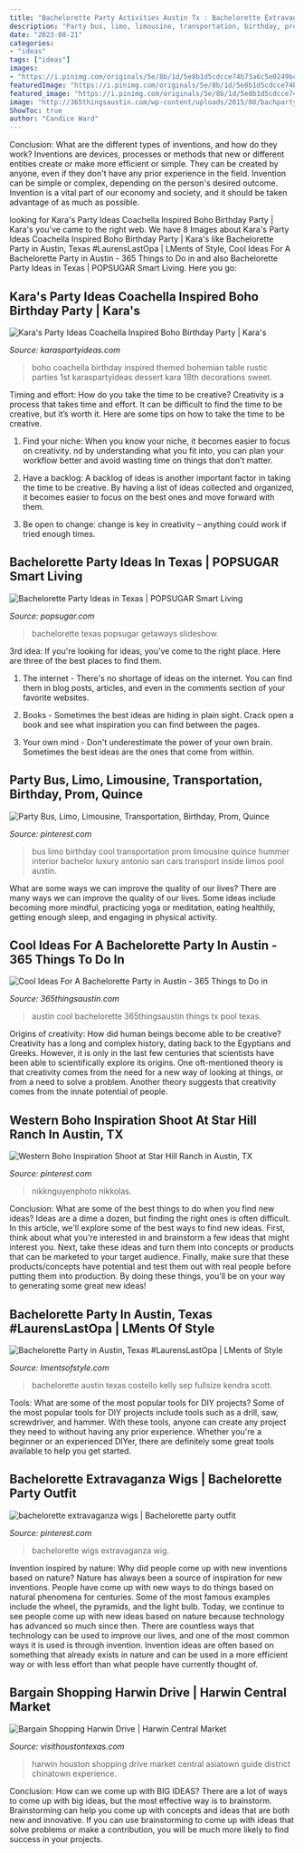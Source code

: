 ```yaml
---
title: "Bachelorette Party Activities Austin Tx : Bachelorette Extravaganza Wigs"
description: "Party bus, limo, limousine, transportation, birthday, prom, quince"
date: "2023-08-21"
categories:
- "ideas"
tags: ["ideas"]
images:
- "https://i.pinimg.com/originals/5e/8b/1d/5e8b1d5cdcce74b73a6c5e0249bc6d40.jpg"
featuredImage: "https://i.pinimg.com/originals/5e/8b/1d/5e8b1d5cdcce74b73a6c5e0249bc6d40.jpg"
featured_image: "https://i.pinimg.com/originals/5e/8b/1d/5e8b1d5cdcce74b73a6c5e0249bc6d40.jpg"
image: "http://365thingsaustin.com/wp-content/uploads/2015/08/bachparty2.png"
ShowToc: true
author: "Candice Ward"
---
```



Conclusion: What are the different types of inventions, and how do they work?
Inventions are devices, processes or methods that new or different entities create or make more efficient or simple. They can be created by anyone, even if they don't have any prior experience in the field. Invention can be simple or complex, depending on the person's desired outcome. Invention is a vital part of our economy and society, and it should be taken advantage of as much as possible.

	

		
looking for Kara&#039;s Party Ideas Coachella Inspired Boho Birthday Party | Kara&#039;s you've came to the right web. We have 8 Images about Kara&#039;s Party Ideas Coachella Inspired Boho Birthday Party | Kara&#039;s like Bachelorette Party in Austin, Texas #LaurensLastOpa | LMents of Style, Cool Ideas For A Bachelorette Party in Austin - 365 Things to Do in and also Bachelorette Party Ideas in Texas | POPSUGAR Smart Living. Here you go:
		
    
## Kara&#039;s Party Ideas Coachella Inspired Boho Birthday Party | Kara&#039;s

<img loading=lazy src="https://karaspartyideas.com/wp-content/uploads/2018/02/Coachella-Inspired-Boho-Birthday-Party-via-Karas-Party-Ideas-KarasPartyIdeas.com13.jpeg" onerror="this.onerror=null;this.src='https://tse3.mm.bing.net/th?id=OIP.ep3M4cAEOHR1y-lQnqDUaAHaLH&amp;pid=15.1';" alt="Kara&#039;s Party Ideas Coachella Inspired Boho Birthday Party | Kara&#039;s">

_Source: karaspartyideas.com_

>boho coachella birthday inspired themed bohemian table rustic parties 1st karaspartyideas dessert kara 18th decorations sweet. 

	

Timing and effort: How do you take the time to be creative?
Creativity is a process that takes time and effort. It can be difficult to find the time to be creative, but it’s worth it. Here are some tips on how to take the time to be creative.
1. Find your niche: When you know your niche, it becomes easier to focus on creativity. nd by understanding what you fit into, you can plan your workflow better and avoid wasting time on things that don’t matter.

2. Have a backlog: A backlog of ideas is another important factor in taking the time to be creative. By having a list of ideas collected and organized, it becomes easier to focus on the best ones and move forward with them.

3. Be open to change: change is key in creativity – anything could work if tried enough times.

    
## Bachelorette Party Ideas In Texas | POPSUGAR Smart Living

<img loading=lazy src="https://media1.popsugar-assets.com/files/thumbor/Y5NrdOLu34Nk9SkTvchfNgRPhVU/fit-in/1024x1024/filters:format_auto-!!-:strip_icc-!!-/2015/08/19/912/n/1922441/1c383f8b_edit_img_cover_file_38064475_1439232703_cover-texas/i/Bachelorette-Party-Ideas-Texas.jpg" onerror="this.onerror=null;this.src='https://tse2.mm.bing.net/th?id=OIP.ZQzAMYpkwI1Qx3YbajmCNwHaHa&amp;pid=15.1';" alt="Bachelorette Party Ideas in Texas | POPSUGAR Smart Living">

_Source: popsugar.com_

>bachelorette texas popsugar getaways slideshow. 

	

3rd idea:
If you're looking for ideas, you've come to the right place. Here are three of the best places to find them.
1. The internet - There's no shortage of ideas on the internet. You can find them in blog posts, articles, and even in the comments section of your favorite websites.

2. Books - Sometimes the best ideas are hiding in plain sight. Crack open a book and see what inspiration you can find between the pages.

3. Your own mind - Don't underestimate the power of your own brain. Sometimes the best ideas are the ones that come from within.

    
## Party Bus, Limo, Limousine, Transportation, Birthday, Prom, Quince

<img loading=lazy src="https://i.pinimg.com/736x/8e/75/01/8e75013aff9d0b67c5466652c7e771b5--transportation-birthday-party-bus.jpg?b=t" onerror="this.onerror=null;this.src='https://tse4.mm.bing.net/th?id=OIP.Glw89DXOP7MhKmPhHCcWJAAAAA&amp;pid=15.1';" alt="Party Bus, Limo, Limousine, Transportation, Birthday, Prom, Quince">

_Source: pinterest.com_

>bus limo birthday cool transportation prom limousine quince hummer interior bachelor luxury antonio san cars transport inside limos pool austin. 

	

What are some ways we can improve the quality of our lives?
There are many ways we can improve the quality of our lives. Some ideas include becoming more mindful, practicing yoga or meditation, eating healthily, getting enough sleep, and engaging in physical activity.

    
## Cool Ideas For A Bachelorette Party In Austin - 365 Things To Do In

<img loading=lazy src="http://365thingsaustin.com/wp-content/uploads/2015/08/bachparty2.png" onerror="this.onerror=null;this.src='https://tse4.mm.bing.net/th?id=OIP.PDl_HYqAZ7V0qNJGHZzaGAHaE7&amp;pid=15.1';" alt="Cool Ideas For A Bachelorette Party in Austin - 365 Things to Do in">

_Source: 365thingsaustin.com_

>austin cool bachelorette 365thingsaustin things tx pool texas. 

	

Origins of creativity: How did human beings become able to be creative?
Creativity has a long and complex history, dating back to the Egyptians and Greeks. However, it is only in the last few centuries that scientists have been able to scientifically explore its origins. One oft-mentioned theory is that creativity comes from the need for a new way of looking at things, or from a need to solve a problem. Another theory suggests that creativity comes from the innate potential of people.

    
## Western Boho Inspiration Shoot At Star Hill Ranch In Austin, TX

<img loading=lazy src="https://i.pinimg.com/originals/5e/8b/1d/5e8b1d5cdcce74b73a6c5e0249bc6d40.jpg" onerror="this.onerror=null;this.src='https://tse2.mm.bing.net/th?id=OIP.gMfdAWTTdO3zNBGCweMk_AAAAA&amp;pid=15.1';" alt="Western Boho Inspiration Shoot at Star Hill Ranch in Austin, TX">

_Source: pinterest.com_

>nikknguyenphoto nikkolas. 

	

Conclusion: What are some of the best things to do when you find new ideas?
Ideas are a dime a dozen, but finding the right ones is often difficult. In this article, we'll explore some of the best ways to find new ideas. First, think about what you're interested in and brainstorm a few ideas that might interest you. Next, take these ideas and turn them into concepts or products that can be marketed to your target audience. Finally, make sure that these products/concepts have potential and test them out with real people before putting them into production. By doing these things, you'll be on your way to generating some great new ideas!

    
## Bachelorette Party In Austin, Texas #LaurensLastOpa | LMents Of Style

<img loading=lazy src="https://images.squarespace-cdn.com/content/v1/5599dfbfe4b02af4878efbe8/1472940971577-6V4Q48YD6HSAUWXKJ7N5/ke17ZwdGBToddI8pDm48kLkXF2pIyv_F2eUT9F60jBl7gQa3H78H3Y0txjaiv_0fDoOvxcdMmMKkDsyUqMSsMWxHk725yiiHCCLfrh8O1z4YTzHvnKhyp6Da-NYroOW3ZGjoBKy3azqku80C789l0iyqMbMesKd95J-X4EagrgU9L3Sa3U8cogeb0tjXbfawd0urKshkc5MgdBeJmALQKw/bachelorette+party+in+austin%2C+texas%2C+TX%2C+what+to+do+in+austin%2C+what+to+do+for+your+austin+bachelorette+party%2C+lovers+and+friends+white+romper%2C+seychelles+wedges%2C+kendra+scott+sophee+earrings%2C+kendra+scott+elton+cuff%2C+opi+be+there+in+a+prosecco%2C+kelly+costello+photography" onerror="this.onerror=null;this.src='https://tse3.mm.bing.net/th?id=OIP.czYsN3FcBQUunOgOk26_IwHaE8&amp;pid=15.1';" alt="Bachelorette Party in Austin, Texas #LaurensLastOpa | LMents of Style">

_Source: lmentsofstyle.com_

>bachelorette austin texas costello kelly sep fullsize kendra scott. 

	

Tools: What are some of the most popular tools for DIY projects?
Some of the most popular tools for DIY projects include tools such as a drill, saw, screwdriver, and hammer. With these tools, anyone can create any project they need to without having any prior experience. Whether you're a beginner or an experienced DIYer, there are definitely some great tools available to help you get started.

    
## Bachelorette Extravaganza Wigs | Bachelorette Party Outfit

<img loading=lazy src="https://i.pinimg.com/736x/7d/d1/b5/7dd1b59808a921ea8780d919a3025d6f--wigs-bachelorette.jpg" onerror="this.onerror=null;this.src='https://tse1.mm.bing.net/th?id=OIP.zveRwB8TVhoF48i6bDJ5QwEsDj&amp;pid=15.1';" alt="bachelorette extravaganza wigs | Bachelorette party outfit">

_Source: pinterest.com_

>bachelorette wigs extravaganza wig. 

	

Invention inspired by nature: Why did people come up with new inventions based on nature?
Nature has always been a source of inspiration for new inventions. People have come up with new ways to do things based on natural phenomena for centuries. Some of the most famous examples include the wheel, the pyramids, and the light bulb. Today, we continue to see people come up with new ideas based on nature because technology has advanced so much since then. There are countless ways that technology can be used to improve our lives, and one of the most common ways it is used is through invention. Invention ideas are often based on something that already exists in nature and can be used in a more efficient way or with less effort than what people have currently thought of.

    
## Bargain Shopping Harwin Drive | Harwin Central Market

<img loading=lazy src="https://res-3.cloudinary.com/simpleview/image/upload/c_limit,f_auto,h_1200,q_75,w_1200/v1/clients/houston/image_3811_f62d17c5-1545-48ca-b14a-8abf932f03c9.jpg" onerror="this.onerror=null;this.src='https://tse4.mm.bing.net/th?id=OIP.8CHxtgp63b2XZHAjlXtdvgHaE9&amp;pid=15.1';" alt="Bargain Shopping Harwin Drive | Harwin Central Market">

_Source: visithoustontexas.com_

>harwin houston shopping drive market central asiatown guide district chinatown experience. 

	

Conclusion: How can we come up with BIG IDEAS?
There are a lot of ways to come up with big ideas, but the most effective way is to brainstorm. Brainstorming can help you come up with concepts and ideas that are both new and innovative. If you can use brainstorming to come up with ideas that solve problems or make a contribution, you will be much more likely to find success in your projects.

